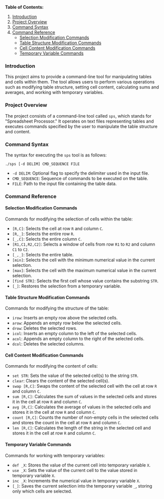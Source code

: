 **Table of Contents:**
1. [Introduction](#introduction)
2. [Project Overview](#project-overview)
3. [Command Syntax](#command-syntax)
4. [Command Reference](#command-reference)
    - [Selection Modification Commands](#selection-modification-commands)
    - [Table Structure Modification Commands](#table-structure-modification-commands)
    - [Cell Content Modification Commands](#cell-content-modification-commands)
    - [Temporary Variable Commands](#temporary-variable-commands)

### Introduction <a name="introduction"></a>
This project aims to provide a command-line tool for manipulating tables and cells within them. The tool allows users to perform various operations such as modifying table structure, setting cell content, calculating sums and averages, and working with temporary variables.

### Project Overview <a name="project-overview"></a>
The project consists of a command-line tool called `sps`, which stands for "Spreadsheet Processor." It operates on text files representing tables and executes commands specified by the user to manipulate the table structure and content.

### Command Syntax <a name="command-syntax"></a>
The syntax for executing the `sps` tool is as follows:

```
./sps [-d DELIM] CMD_SEQUENCE FILE
```
- `-d DELIM`: Optional flag to specify the delimiter used in the input file.
- `CMD_SEQUENCE`: Sequence of commands to be executed on the table.
- `FILE`: Path to the input file containing the table data.

### Command Reference <a name="command-reference"></a>

#### Selection Modification Commands <a name="selection-modification-commands"></a>
Commands for modifying the selection of cells within the table:

- `[R,C]`: Selects the cell at row `R` and column `C`.
- `[R,_]`: Selects the entire row `R`.
- `[_,C]`: Selects the entire column `C`.
- `[R1,C1,R2,C2]`: Selects a window of cells from row `R1` to `R2` and column `C1` to `C2`.
- `[_,_]`: Selects the entire table.
- `[min]`: Selects the cell with the minimum numerical value in the current selection.
- `[max]`: Selects the cell with the maximum numerical value in the current selection.
- `[find STR]`: Selects the first cell whose value contains the substring `STR`.
- `[_]`: Restores the selection from a temporary variable.

#### Table Structure Modification Commands <a name="table-structure-modification-commands"></a>
Commands for modifying the structure of the table:

- `irow`: Inserts an empty row above the selected cells.
- `arow`: Appends an empty row below the selected cells.
- `drow`: Deletes the selected rows.
- `icol`: Inserts an empty column to the left of the selected cells.
- `acol`: Appends an empty column to the right of the selected cells.
- `dcol`: Deletes the selected columns.

#### Cell Content Modification Commands <a name="cell-content-modification-commands"></a>
Commands for modifying the content of cells:

- `set STR`: Sets the value of the selected cell(s) to the string `STR`.
- `clear`: Clears the content of the selected cell(s).
- `swap [R,C]`: Swaps the content of the selected cell with the cell at row `R` and column `C`.
- `sum [R,C]`: Calculates the sum of values in the selected cells and stores it in the cell at row `R` and column `C`.
- `avg [R,C]`: Calculates the average of values in the selected cells and stores it in the cell at row `R` and column `C`.
- `count [R,C]`: Counts the number of non-empty cells in the selected cells and stores the count in the cell at row `R` and column `C`.
- `len [R,C]`: Calculates the length of the string in the selected cell and stores it in the cell at row `R` and column `C`.

#### Temporary Variable Commands <a name="temporary-variable-commands"></a>
Commands for working with temporary variables:

- `def _X`: Stores the value of the current cell into temporary variable `X`.
- `use _X`: Sets the value of the current cell to the value stored in temporary variable `X`.
- `inc _X`: Increments the numerical value in temporary variable `X`.
- `[_]`: Saves the current selection into the temporary variable `_`, storing only which cells are selected.

